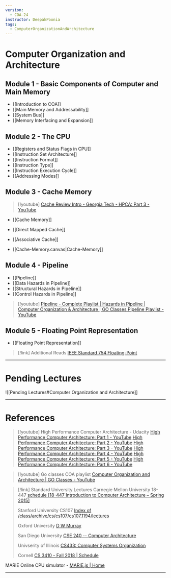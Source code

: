 ```yaml
---
version:
  - COA-24
instructor: DeepakPoonia
tags:
  - ComputerOrganizationAndArchitecture
---
```

# Computer Organization and Architecture

## Module 1 - Basic Components of Computer and Main Memory

- [[Introduction to COA]]
- [[Main Memory and Addressability]]
- [[System Bus]]
- [[Memory Interfacing and Expansion]]

## Module 2 - The CPU

- [[Registers and Status Flags in CPU]]
- [[Instruction Set Architecture]]
- [[Instruction Format]]
- [[Instruction Type]]
- [[Instruction Execution Cycle]]
- [[Addressing Modes]]

## Module 3 - Cache Memory

> [!youtube] 
> [Cache Review Intro - Georgia Tech - HPCA: Part 3 - YouTube](https://www.youtube.com/watch?v=cA5QyqRSQTE&list=PLAwxTw4SYaPnhRXZ6wuHnnclMLfg_yjHs&index=108)

- [[Cache Memory]]
- [[Direct Mapped Cache]]
- [[Associative Cache]]

- [[Cache-Memory.canvas|Cache-Memory]]

## Module 4 - Pipeline

- [[Pipeline]]
- [[Data Hazards in Pipeline]]
- [[Structural Hazards in Pipeline]]
- [[Control Hazards in Pipeline]]

> [!youtube] 
> [Pipeline - Complete Playlist | Hazards in Pipeline | Computer Organization & Architecture | GO Classes Pipeline Playlist - YouTube](https://www.youtube.com/playlist?list=PLIPZ2_p3RNHhs9DfAY9ry6XbjGn7ZumZ8)

## Module 5 - Floating Point Representation

- [[Floating Point Representation]]

> [!link] Additional Reads
> [IEEE Standard 754 Floating-Point](https://steve.hollasch.net/cgindex/coding/ieeefloat.html)

---
# Pending Lectures

![[Pending Lectures#Computer Organization and Architecture]]

---

# References

> [!youtube] High Performance Computer Architecture - Udacity
> [High Performance Computer Architecture: Part 1 - YouTube](https://www.youtube.com/playlist?list=PLAwxTw4SYaPmqpjgrmf4-DGlaeV0om4iP)
> [High Performance Computer Architecture: Part 2 - YouTube](https://www.youtube.com/playlist?list=PLAwxTw4SYaPkNw98-MFodLzKgi6bYGjZs)
> [High Performance Computer Architecture: Part 3 - YouTube](https://www.youtube.com/playlist?list=PLAwxTw4SYaPnhRXZ6wuHnnclMLfg_yjHs)
> [High Performance Computer Architecture: Part 4 - YouTube](https://www.youtube.com/playlist?list=PLAwxTw4SYaPn79fsplIuZG34KwbkYSedj)
> [High Performance Computer Architecture: Part 5 - YouTube](https://www.youtube.com/playlist?list=PLAwxTw4SYaPkr-vo9gKBTid_BWpWEfuXe)
> [High Performance Computer Architecture: Part 6 - YouTube](https://www.youtube.com/playlist?list=PLAwxTw4SYaPndXEsI4kAa6BDSTRbkCKJN)

> [!youtube] Go classes COA playlist
> [Computer Organization and Architecture | GO Classes - YouTube](https://www.youtube.com/playlist?list=PLIPZ2_p3RNHjMdZR3GYQ2KZio0NKczrik)

> [!link] Standard University Lectures
> Carnegie Mellon University 18-447
> [schedule \[18-447 Introduction to Computer Architecture – Spring 2015\]](https://course.ece.cmu.edu/~ece447/s15/doku.php?id=schedule) 
> 
> Stanford University CS107
> [Index of /class/archive/cs/cs107/cs107.1194/lectures](https://web.stanford.edu/class/archive/cs/cs107/cs107.1194/lectures/)
> 
> Oxford University
> [D W Murray](https://www.robots.ox.ac.uk/~dwm/Courses/2CO_2014/)
> 
> San Diego University
> [CSE 240 -- Computer Architecture](https://cseweb.ucsd.edu/classes/wi05/cse240a/lecture.html)
> 
> Univserity of Illinois
> [CS433: Computer Systems Organization](https://courses.grainger.illinois.edu/cs433/fa2020/lectures.html)
> 
> Cornell
> [CS 3410 - Fall 2018 | Schedule](https://www.cs.cornell.edu/courses/cs3410/2018fa/schedule/)

MARIE Online CPU simulator - [MARIE.js | Home](https://marie.js.org/)

---

